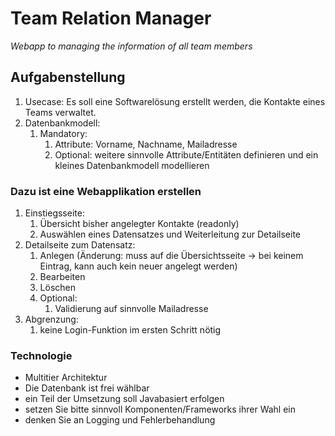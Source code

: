 # Team Relation Manager
_Webapp to managing the information of all team members_

## Aufgabenstellung
1. Usecase: Es soll eine Softwarelösung erstellt werden, die Kontakte eines Teams verwaltet.
2. Datenbankmodell:
    1. Mandatory:
        1. Attribute: Vorname, Nachname, Mailadresse
        2. Optional: weitere sinnvolle Attribute/Entitäten definieren und ein kleines Datenbankmodell modellieren

### Dazu ist eine Webapplikation erstellen
1. Einstiegsseite:
    1. Übersicht bisher angelegter Kontakte (readonly)
    2. Auswählen eines Datensatzes und Weiterleitung zur Detailseite
2. Detailseite zum Datensatz:
    1. Anlegen (Änderung: muss auf die Übersichtsseite -> bei keinem Eintrag, kann auch kein neuer angelegt werden)
    2. Bearbeiten
    3. Löschen
    4. Optional:
        1. Validierung auf sinnvolle Mailadresse
4. Abgrenzung:
    1. keine Login-Funktion im ersten Schritt nötig
### Technologie
* Multitier Architektur
* Die Datenbank ist frei wählbar
* ein Teil der Umsetzung soll Javabasiert erfolgen
* setzen Sie bitte sinnvoll Komponenten/Frameworks ihrer Wahl ein
* denken Sie an Logging und Fehlerbehandlung
